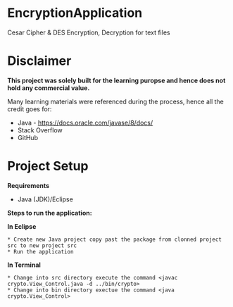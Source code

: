# EncryptionApplication
Cesar Cipher &amp; DES Encryption, Decryption for text files 

# Disclaimer
**This project was solely built for the learning puropse and hence does not hold any commercial value.**

Many learning materials were referenced during the process, hence all the credit goes for:

- Java - https://docs.oracle.com/javase/8/docs/
- Stack Overflow
- GitHub

# Project Setup

**Requirements**

  - Java (JDK)/Eclipse
  
**Steps to run the application:**

**In Eclipse**
  
    * Create new Java project copy past the package from clonned project src to new project src
    * Run the application
    
**In Terminal**

    * Change into src directory execute the command <javac crypto.View_Control.java -d ../bin/crypto>
    * Change into bin directory exectue the command <java crypto.View_Control>
